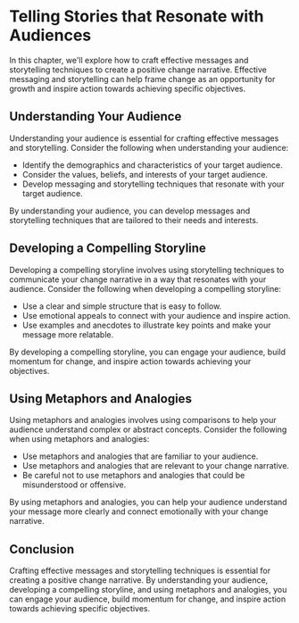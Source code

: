 Telling Stories that Resonate with Audiences
=====================================================================================================

In this chapter, we'll explore how to craft effective messages and storytelling techniques to create a positive change narrative. Effective messaging and storytelling can help frame change as an opportunity for growth and inspire action towards achieving specific objectives.

Understanding Your Audience
---------------------------

Understanding your audience is essential for crafting effective messages and storytelling. Consider the following when understanding your audience:

* Identify the demographics and characteristics of your target audience.
* Consider the values, beliefs, and interests of your target audience.
* Develop messaging and storytelling techniques that resonate with your target audience.

By understanding your audience, you can develop messages and storytelling techniques that are tailored to their needs and interests.

Developing a Compelling Storyline
---------------------------------

Developing a compelling storyline involves using storytelling techniques to communicate your change narrative in a way that resonates with your audience. Consider the following when developing a compelling storyline:

* Use a clear and simple structure that is easy to follow.
* Use emotional appeals to connect with your audience and inspire action.
* Use examples and anecdotes to illustrate key points and make your message more relatable.

By developing a compelling storyline, you can engage your audience, build momentum for change, and inspire action towards achieving your objectives.

Using Metaphors and Analogies
-----------------------------

Using metaphors and analogies involves using comparisons to help your audience understand complex or abstract concepts. Consider the following when using metaphors and analogies:

* Use metaphors and analogies that are familiar to your audience.
* Use metaphors and analogies that are relevant to your change narrative.
* Be careful not to use metaphors and analogies that could be misunderstood or offensive.

By using metaphors and analogies, you can help your audience understand your message more clearly and connect emotionally with your change narrative.

Conclusion
----------

Crafting effective messages and storytelling techniques is essential for creating a positive change narrative. By understanding your audience, developing a compelling storyline, and using metaphors and analogies, you can engage your audience, build momentum for change, and inspire action towards achieving specific objectives.
